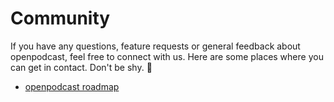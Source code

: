 # Community

If you have any questions, feature requests or general feedback about openpodcast,
feel free to connect with us. Here are some places where you can get in contact.
Don't be shy. 🤗

- [openpodcast roadmap](https://github.com/openpodcast/roadmap)
